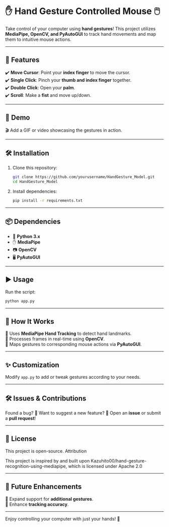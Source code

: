# ✋ Hand Gesture Controlled Mouse 🖱️

Take control of your computer using **hand gestures**! This project utilizes **MediaPipe, OpenCV, and PyAutoGUI** to track hand movements and map them to intuitive mouse actions.

---

## 🚀 Features

✔️ **Move Cursor**: Point your **index finger** to move the cursor.  
✔️ **Single Click**: Pinch your **thumb and index finger** together.  
✔️ **Double Click**: Open your **palm**.  
✔️ **Scroll**: Make a **fist** and move up/down.  

---

## 🎥 Demo

🎬 Add a GIF or video showcasing the gestures in action.

---

## 🛠️ Installation

1. Clone this repository:
   ```sh
   git clone https://github.com/yourusername/HandGesture_Model.git
   cd HandGesture_Model
   ```
2. Install dependencies:
   ```sh
   pip install -r requirements.txt
   ```

---

## 📦 Dependencies

- 🐍 **Python 3.x**
- ✋ **MediaPipe**
- 📷 **OpenCV**
- 🖥️ **PyAutoGUI**

---

## ▶️ Usage

Run the script:

```sh
python app.py
```

---

## 🧠 How It Works

🔹 Uses **MediaPipe Hand Tracking** to detect hand landmarks.  
🔹 Processes frames in real-time using **OpenCV**.  
🔹 Maps gestures to corresponding mouse actions via **PyAutoGUI**.  

---

## ✨ Customization

Modify `app.py` to add or tweak gestures according to your needs.

---

## 🛠️ Issues & Contributions

Found a bug? 🐞 Want to suggest a new feature? 🌟 Open an **issue** or submit a **pull request**!

---

## 📜 License

This project is open-source.
Attribution

This project is inspired by and built upon Kazuhito00/hand-gesture-recognition-using-mediapipe, which is licensed under Apache 2.0

---

## 🔮 Future Enhancements

🔹 Expand support for **additional gestures**.  
🔹 Enhance **tracking accuracy**.  

---

Enjoy controlling your computer with just your hands! 🚀

